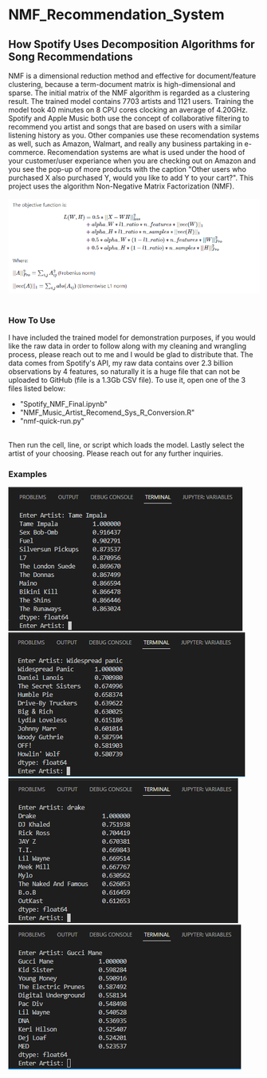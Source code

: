 # NMF_Recommendation_System
## How Spotify Uses Decomposition Algorithms for Song Recommendations
NMF is a dimensional reduction method and effective for document/feature clustering, because a term-document matrix is high-dimensional and sparse. 
The initial matrix of the NMF algorithm is regarded as a clustering result. The trained model contains 7703 artists and 1121 users. Training the model took 40 minutes on 8 CPU cores clocking an average of 4.20GHz. Spotify and Apple Music both use the concept of collaborative filtering to recommend you artist and songs that are based on users with a similar listening history as you. Other companies use these recomendation systems as well, such as Amazon, Walmart, and really any business partaking in e-commerce. Recomendation systems are what is used under the hood of your customer/user experiance when you are checking out on Amazon and you see the pop-up of more products with the caption "Other users who purchased X also purchased Y, would you like to add Y to your cart?". This project uses the algorithm Non-Negative Matrix Factorization (NMF).
<br><br>
![Screenshot](nmf-function.PNG)
<br><br>
### How To Use
I have included the trained model for demonstration purposes, if you would like the raw data in order to follow along 
with my cleaning and wrangling process, please reach out to me and I would be glad to distribute that. The data comes from Spotify's API, my raw data contains over 2.3 billion observations by 4 features, so naturally it is a huge file that can not be uploaded to GitHub (file is a 1.3Gb CSV file). 
To use it, open one of the 3 files listed below: <br>
- "Spotify_NMF_Final.ipynb"
- "NMF_Music_Artist_Recomend_Sys_R_Conversion.R"
- "nmf-quick-run.py" <br>
<br>
Then run the cell, line, or script which loads the model. Lastly select the artist of your choosing.
Please reach out for any further inquiries. 

### Examples
![Screenshot](example1.PNG)
![Screenshot](example2.PNG)
![Screenshot](example3.PNG)
![Screenshot](example4.PNG)

